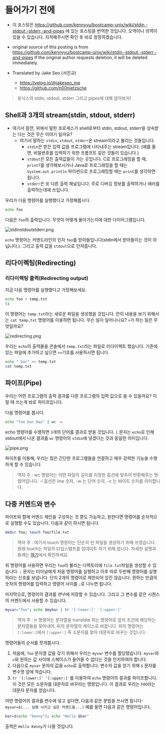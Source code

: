 # 들어가기 전에

- 이 포스팅은 https://github.com/kennyyu/bootcamp-unix/wiki/stdin,-stdout,-stderr,-and-pipes 에 있는 포스팅을 번역한 것입니다. 오역이나 의역이 있을 수 있습니다. 지적해주시면 확인 후 바로 정정하겠습니다.

- original source of this posting is from https://github.com/kennyyu/bootcamp-unix/wiki/stdin,-stdout,-stderr,-and-pipes If the original author requests deletion, it will be deleted immediately.

- Translated by Jake Seo (서진규)

	- https://velog.io/@jakeseo_me
	- https://github.com/n00nietzsche

> 유닉스의 stdin, stdout, stderr 그리고 pipes에 대해 알아보자!

## Shell과 3개의 stream(stdin, stdout, stderr)

- 여기서 잠깐, 위에서 말한 프로세스가 shell로부터 stdin, stdout, stderr을 상속받는 다는 것은 무슨 이야기 일까요?
	- 여기서 말하는 `stdin`, `stdout`, `stderr`은 stream이라고 불리는 것들입니다.
    	- `stdin`은 받은 입력 값을 프로그램에 나타내주는 stream입니다. (예를 들면, 비밀번호를 입력하기 위한 프롬프트 같은 것들이 있습니다.)
        - `stdout`은 모든 출력값들이 가는 곳입니다. C로 프로그래밍을 할 때, `printf`를 생각해보시거나 Java로 프로그래밍을 할 때는 `System.out.println` 파이썬으로 프로그래밍할 때는 `print`를 생각하면 됩니다.
        - `stderr`은 또 다른 출력 채널입니다. 주로 디버깅 정보를 출력하거나 에러를 출력하는데에 쓰입니다.

우리가 다음 명령어를 실행했다고 가정해봅시다.

```bash
echo foo
```

다음은 `foo`의 출력입니다. 무엇이 어떻게 돌아가는지에 대한 다이어그램입니다.

![stdinstdoutstderr.png](https://images.velog.io/post-images/jakeseo_me/ecf11ca0-6d70-11e9-8ea3-211446efebf3/stdinstdoutstderr.png)

`echo` 명령어는 커멘드라인의 인자 `foo`를 받아들입니다(stdin에서 받아들이는 것이 아닙니다.). 그리고 출력 값을 `stdout`으로 던져줍니다.

## 리다이렉팅(Redirecting)
### 리다이렉팅 출력(Redirecting output)

지금 다음 명령어를 실행했다고 가정해보세요.

```bash
echo foo > temp.txt
ls
```

이 명령어는 `temp.txt`라는 새로운 파일을 생성했을 것입니다. 안의 내용을 보기 위해서는 `cat temp.txt` 명령어를 이용하면 됩니다. 무슨 일이 일어나나요? `>`가 하는 일은 무엇일까요?

![redirecting.png](https://images.velog.io/post-images/jakeseo_me/b9b41670-6d71-11e9-8ea3-211446efebf3/redirecting.png)

우리는 `echo`의 출력물을 콘솔에서 `temp.txt`라는 파일로 리다이렉트 했습니다. 기존에 있는 파일에 추가하고 싶으면 `>>`기호를 사용하시면 됩니다.

```bash
echo " bar" >> temp.txt
cat temp.txt
```

## 파이프(Pipe)

우리는 어떤 프로그램의 출력 결과를 다른 프로그램의 입력 값으로 쓸 수 있을까요? 이럴 때 쓰는게 바로 파이프입니다.

다음 명령어를 봅시다.

```bash
echo "foo bar baz" | wc -w
```

echo 명령어를 수행하면 `3`개의 단어를 결과로 받을 것입니다. `|` 문자는 `echo`로 인해 stdout에서 나온 결과를 `wc` 명령어의 `stdin`에 넣겠다는 것과 동일한 의미입니다.

![pipe.png](https://images.velog.io/post-images/jakeseo_me/6c167060-6d72-11e9-bebc-8307bd808a6b/pipe.png)

파이프를 이용해, 우리는 많은 간단한 프로그램들을 연결하고 매우 강력한 기능을 수행하게 할 수 있습니다.

> 역자 주 : wc 명령어는 어떤 파일의 길이를 지정한 옵션에 맞추어 반환해주는 명령어입니다. -l 옵션은 line 숫자, -w 는 단어 숫자, -c 는 바이트 숫자를 의미합니다.

## 다중 커멘드와 변수

파이프와 함께 커멘드 체인을 구성하는 것 뿐도 가능하고, 원한다면 명령어를 순차적으로 실행할 수도 있습니다. 다음과 같이 하시면 됩니다.

```bash
mkdir foo; touch foo/file.txt
```

> 역자 주 : 여기서 touch 명령어는 단순히 빈 파일을 생성하기 위해 쓰였습니다. 원래 touch는 파일의 타임스탬프를 업데이트 하기 위해 씁니다. 자세한 설명과 용례는 [여기](https://vitux.com/8-common-uses-of-the-linux-touch-command/)에서 확인하세요.

위 명령어를 사용하면 우리는 `foo`라 불리는 디렉토리에 `file.txt`파일을 생성할 수 있습니다. `;` 문자는 터미널에게 처음 명령어를 실행하고 이후 따로 두번째 명령어를 실행하라는 신호를 보냅니다. 단지 2개의 명령어로 제한되어 있진 않습니다. 원하는 만큼의 숫자의 명령어를 입력하고 명령어 사이를 `;`로 나누면 됩니다.

마지막으로, 명령어의 결과를 *변수*에 저장할 수 있습니다. 그리고 그 변수를 같은 시퀀스의 커멘드에서 사용할 수 있습니다.

```bash
myvar="foo"; echo $mybar | tr '[:lower:]' '[:upper:]'
```

> 역자 주 : tr 명령어는 문자열을 translate 하는 명령어로 앞의 조건에 해당하는 문자열들을 찾아내어, 뒤의 문자열의 케이스로 바꿉니다. 위의 명령어는 `[:lower:]`에서 `[:upper:]` 즉 소문자를 찾아 대문자로 바꾸는 것입니다.

명령어들의 순서를 쪼개봅시다.

1. 처음에, `foo` 문자열 값을 갖기 위해서 우리는 `myvar` 변수를 할당했습니다. `myvar`와 `=`와 원하는 값 사이에 스페이스가 들어올 수 없다는 것을 인지하여야 합니다.
2. 다음으로 `myvar` 문자의 값을 `echo`로 출력합니다. 변수의 값을 얻기 위해 `$` 문자를 변수명 앞에 적습니다.
3. `tr '[:lower:]' '[:upper:]'`를 이용하여 `echo` 명령어의 결과를 파이프합니다. 이 것은 모든 소문자를 대문자로 바꾸라는 명령입니다. 이 결과로 우리는 `FOO`라는 대문자 문자를 얻습니다.

어떤 명령어의 결과를 변수에 넣고 싶다면, 다음과 같은 문법을 쓰시면 됩니다: `myvar=$(... 실행 시키고 싶은 커멘드들...)` 예를 들면 다음과 같은 명령어입니다.

```bash
bar=$(echo "kenny"); echo "Hello $bar"
```

출력은 `Hello Kenny`가 나올 것입니다.
